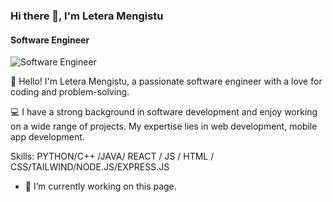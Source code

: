 ### Hi there 👋, I'm Letera Mengistu
#### Software Engineer
![Software Engineer](https://arturssmirnovs.githttps://i.pinimg.com/originals/f0/31/99/f03199b98a655a503b949f62d80ca48c.jpghub.io/github-profile-readme-generator/images/banner.png)

👋 Hello! I'm Letera Mengistu, a passionate software engineer with a love for coding and problem-solving. 

💻 I have a strong background in software development and enjoy working on a wide range of projects. My expertise lies in web development, mobile app development.

Skills: PYTHON/C++ /JAVA/ REACT / JS / HTML / CSS/TAILWIND/NODE.JS/EXPRESS.JS

- 🔭 I’m currently working on this page. 





